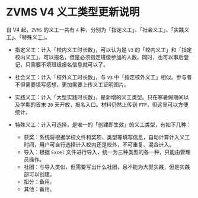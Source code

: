 # ZVMS V4 义工类型更新说明

自 V4 起，`ZVMS` 的义工一共有 `4` 种，分别为「指定义工」、「社会义工」、「实践义工」、「特殊义工」。

- 指定义工：计入「校内义工时长数」，可以认为是 `V3` 的「校内义工」和「指定校内义工」。可以报名，但是必须指定班级参加的人数。同时，也可以事后登记，只需要不填班级报名信息就可以了。

- 社会义工：计入「校外义工时长数」，与 `V3` 中「指定校外义工」相似。参与者不但需要填写感想，更加需要上传义工证明图片。

- 实践义工：计入「大型实践时长数」，是新增的义工类型。只在寒暑假期间以及学期的首末 `20` 天开放，报名入口。材料仍然上传到 `FTP`，但这里可以方便统计。

- 特殊义工：计入可选择，是唯一的「创建即生效」的义工类型，有如下几种：

    - 获奖：系统将根据学校文件和奖项、类型等填写信息，自动计算计入义工时间，用户可自行选择计入校内还是校外，不可重复、混合计入。
    - 导入：根据 `Excel` 文件进行导入，统一为三种类型的各一种，只能由管理员操作。
    - 社团：与导入类似，但需要写出什么社团，且不能为大型实践，但是实践部可以创建。
    - 扣分：备用。
    - 其他：备用。

